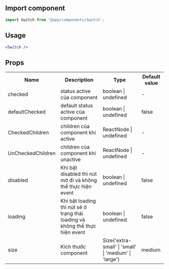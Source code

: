 ## Import component
```jsx 
import Switch from '@app/components/Switch';
```

## Usage
```jsx
<Switch />
```

## Props
<table>
  <tr>
    <th>Name</th>
    <th>Description</th>
    <th>Type</th>
    <th>Default value</th>
  </tr>

  <tr>
    <td>checked</td>
    <td>status active của component</td>
    <td>boolean | undefined</td>
    <td>-</td>
  </tr>

   <tr>
    <td>defaultChecked</td>
    <td>default status active của component</td>
    <td>boolean | undefined</td>
    <td>false</td>
  </tr>

  <tr>
    <td>CheckedChildren</td>
    <td>children của component khi active</td>
    <td>ReactNode | undefined</td>
    <td>-</td>
  </tr>

  <tr>
    <td>UnCheckedChildren</td>
    <td>children của component khi unactive</td>
    <td>ReactNode | undefined</td>
    <td>-</td>
  </tr>

  <tr>
    <td>disabled</td>
    <td>Khi bật disabled thì nút mờ đi và không thể thực hiện event</td>
    <td>boolean | undefined</td>
    <td>false</td>
  </tr>

  <tr>
    <td>loading</td>
    <td>Khi bật loading thì nút sẽ ở trạng thái loading và không thể thực hiện event </td>
    <td>boolean | undefined</td>
    <td>false</td>
  </tr>

  <tr>
    <td>size</td>
    <td>Kích thước component</td>
    <td>Size('extra-small' | 'small' | 'medium' | 'large')</td>
    <td>medium</td>
  </tr>


</table>
